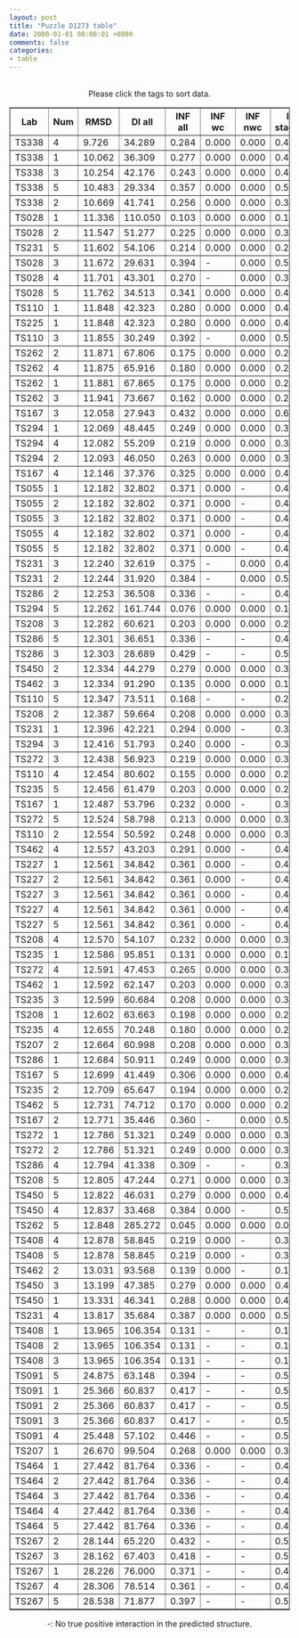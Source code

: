 ```yaml
---
layout: post
title: "Puzzle D1273 table"
date: 2000-01-01 00:00:01 +0000
comments: false
categories: 
- table
---
```


<script src="{{ root_url }}/javascripts/sorttable.js"></script>
<script>
    window.onload = function() {
        (document.getElementsByTagName( 'th' )[1]).click();
    };
</script>
<br/>
<div align="center">
Please click the tags to sort data.<br/>
<table class="sortable" border=1>
  <tr>
    <th>Lab</th>
    <th>Num</th>
    <th>RMSD</th>
    <th>DI all</th>
    <th>INF all</th>
    <th>INF wc</th>
    <th>INF nwc</th>
    <th>INF stacking</th>
    <th>Clash Score</th>
    <th>P-value</th>
    <th>mcq</th>
    <th>TM-score</th>
    <th>best sol.</th>
    <th>Detail</th>
  </tr>
  <tr><td>TS338</td><td>4</td><td>9.726</td><td>34.289</td><td>0.284</td><td>0.000</td><td>0.000</td><td>0.426</td><td>248.210</td><td>1.01e-01</td><td>49.14</td><td>0.1220</td><td>1</td><td><a href='/show/index.html?id=D1273_TS338_4'>-></a></td></tr>
<tr><td>TS338</td><td>1</td><td>10.062</td><td>36.309</td><td>0.277</td><td>0.000</td><td>0.000</td><td>0.412</td><td>207.190</td><td>1.39e-01</td><td>43.12</td><td>0.1360</td><td>1</td><td><a href='/show/index.html?id=D1273_TS338_1'>-></a></td></tr>
<tr><td>TS338</td><td>3</td><td>10.254</td><td>42.176</td><td>0.243</td><td>0.000</td><td>0.000</td><td>0.408</td><td>183.010</td><td>1.63e-01</td><td>48.31</td><td>0.1030</td><td>1</td><td><a href='/show/index.html?id=D1273_TS338_3'>-></a></td></tr>
<tr><td>TS338</td><td>5</td><td>10.483</td><td>29.334</td><td>0.357</td><td>0.000</td><td>0.000</td><td>0.572</td><td>240.430</td><td>1.97e-01</td><td>44.26</td><td>0.1210</td><td>1</td><td><a href='/show/index.html?id=D1273_TS338_5'>-></a></td></tr>
<tr><td>TS338</td><td>2</td><td>10.669</td><td>41.741</td><td>0.256</td><td>0.000</td><td>0.000</td><td>0.392</td><td>225.150</td><td>2.27e-01</td><td>40.32</td><td>0.1060</td><td>1</td><td><a href='/show/index.html?id=D1273_TS338_2'>-></a></td></tr>
<tr><td>TS028</td><td>1</td><td>11.336</td><td>110.050</td><td>0.103</td><td>0.000</td><td>0.000</td><td>0.142</td><td>88.380</td><td>3.52e-01</td><td>44.32</td><td>0.1110</td><td>1</td><td><a href='/show/index.html?id=D1273_TS028_1'>-></a></td></tr>
<tr><td>TS028</td><td>2</td><td>11.547</td><td>51.277</td><td>0.225</td><td>0.000</td><td>0.000</td><td>0.315</td><td>100.240</td><td>3.97e-01</td><td>37.85</td><td>0.1250</td><td>1</td><td><a href='/show/index.html?id=D1273_TS028_2'>-></a></td></tr>
<tr><td>TS231</td><td>5</td><td>11.602</td><td>54.106</td><td>0.214</td><td>0.000</td><td>0.000</td><td>0.298</td><td>102.410</td><td>4.08e-01</td><td>43.08</td><td>0.0940</td><td>1</td><td><a href='/show/index.html?id=D1273_TS231_5'>-></a></td></tr>
<tr><td>TS028</td><td>3</td><td>11.672</td><td>29.631</td><td>0.394</td><td>-</td><td>0.000</td><td>0.530</td><td>43.580</td><td>4.23e-01</td><td>28.53</td><td>0.1270</td><td>1</td><td><a href='/show/index.html?id=D1273_TS028_3'>-></a></td></tr>
<tr><td>TS028</td><td>4</td><td>11.701</td><td>43.301</td><td>0.270</td><td>-</td><td>0.000</td><td>0.378</td><td>63.630</td><td>4.30e-01</td><td>36.32</td><td>0.1090</td><td>1</td><td><a href='/show/index.html?id=D1273_TS028_4'>-></a></td></tr>
<tr><td>TS028</td><td>5</td><td>11.762</td><td>34.513</td><td>0.341</td><td>0.000</td><td>0.000</td><td>0.457</td><td>45.890</td><td>4.43e-01</td><td>35.60</td><td>0.1280</td><td>1</td><td><a href='/show/index.html?id=D1273_TS028_5'>-></a></td></tr>
<tr><td>TS110</td><td>1</td><td>11.848</td><td>42.323</td><td>0.280</td><td>0.000</td><td>0.000</td><td>0.417</td><td>121.540</td><td>4.62e-01</td><td>42.82</td><td>0.1160</td><td>1</td><td><a href='/show/index.html?id=D1273_TS110_1'>-></a></td></tr>
<tr><td>TS225</td><td>1</td><td>11.848</td><td>42.323</td><td>0.280</td><td>0.000</td><td>0.000</td><td>0.417</td><td>121.540</td><td>4.62e-01</td><td>42.82</td><td>0.1160</td><td>1</td><td><a href='/show/index.html?id=D1273_TS225_1'>-></a></td></tr>
<tr><td>TS110</td><td>3</td><td>11.855</td><td>30.249</td><td>0.392</td><td>-</td><td>0.000</td><td>0.550</td><td>131.070</td><td>4.64e-01</td><td>38.48</td><td>0.1110</td><td>1</td><td><a href='/show/index.html?id=D1273_TS110_3'>-></a></td></tr>
<tr><td>TS262</td><td>2</td><td>11.871</td><td>67.806</td><td>0.175</td><td>0.000</td><td>0.000</td><td>0.243</td><td>2.400</td><td>4.67e-01</td><td>43.45</td><td>0.1200</td><td>1</td><td><a href='/show/index.html?id=D1273_TS262_2'>-></a></td></tr>
<tr><td>TS262</td><td>4</td><td>11.875</td><td>65.916</td><td>0.180</td><td>0.000</td><td>0.000</td><td>0.243</td><td>0.000</td><td>4.68e-01</td><td>43.72</td><td>0.1250</td><td>1</td><td><a href='/show/index.html?id=D1273_TS262_4'>-></a></td></tr>
<tr><td>TS262</td><td>1</td><td>11.881</td><td>67.865</td><td>0.175</td><td>0.000</td><td>0.000</td><td>0.243</td><td>2.400</td><td>4.69e-01</td><td>43.49</td><td>0.1210</td><td>1</td><td><a href='/show/index.html?id=D1273_TS262_1'>-></a></td></tr>
<tr><td>TS262</td><td>3</td><td>11.941</td><td>73.667</td><td>0.162</td><td>0.000</td><td>0.000</td><td>0.243</td><td>1.200</td><td>4.82e-01</td><td>44.51</td><td>0.1380</td><td>1</td><td><a href='/show/index.html?id=D1273_TS262_3'>-></a></td></tr>
<tr><td>TS167</td><td>3</td><td>12.058</td><td>27.943</td><td>0.432</td><td>0.000</td><td>0.000</td><td>0.612</td><td>2.400</td><td>5.08e-01</td><td>40.48</td><td>0.1290</td><td>1</td><td><a href='/show/index.html?id=D1273_TS167_3'>-></a></td></tr>
<tr><td>TS294</td><td>1</td><td>12.069</td><td>48.445</td><td>0.249</td><td>0.000</td><td>0.000</td><td>0.343</td><td>0.000</td><td>5.11e-01</td><td>41.96</td><td>0.1170</td><td>1</td><td><a href='/show/index.html?id=D1273_TS294_1'>-></a></td></tr>
<tr><td>TS294</td><td>4</td><td>12.082</td><td>55.209</td><td>0.219</td><td>0.000</td><td>0.000</td><td>0.315</td><td>1.220</td><td>5.14e-01</td><td>45.13</td><td>0.0850</td><td>1</td><td><a href='/show/index.html?id=D1273_TS294_4'>-></a></td></tr>
<tr><td>TS294</td><td>2</td><td>12.093</td><td>46.050</td><td>0.263</td><td>0.000</td><td>0.000</td><td>0.354</td><td>1.220</td><td>5.16e-01</td><td>44.79</td><td>0.0910</td><td>1</td><td><a href='/show/index.html?id=D1273_TS294_2'>-></a></td></tr>
<tr><td>TS167</td><td>4</td><td>12.146</td><td>37.376</td><td>0.325</td><td>0.000</td><td>0.000</td><td>0.476</td><td>0.000</td><td>5.28e-01</td><td>40.84</td><td>0.0970</td><td>1</td><td><a href='/show/index.html?id=D1273_TS167_4'>-></a></td></tr>
<tr><td>TS055</td><td>1</td><td>12.182</td><td>32.802</td><td>0.371</td><td>0.000</td><td>-</td><td>0.487</td><td>1.200</td><td>5.36e-01</td><td>31.98</td><td>0.0970</td><td>1</td><td><a href='/show/index.html?id=D1273_TS055_1'>-></a></td></tr>
<tr><td>TS055</td><td>2</td><td>12.182</td><td>32.802</td><td>0.371</td><td>0.000</td><td>-</td><td>0.487</td><td>1.200</td><td>5.36e-01</td><td>31.98</td><td>0.0970</td><td>1</td><td><a href='/show/index.html?id=D1273_TS055_2'>-></a></td></tr>
<tr><td>TS055</td><td>3</td><td>12.182</td><td>32.802</td><td>0.371</td><td>0.000</td><td>-</td><td>0.487</td><td>1.200</td><td>5.36e-01</td><td>31.98</td><td>0.0970</td><td>1</td><td><a href='/show/index.html?id=D1273_TS055_3'>-></a></td></tr>
<tr><td>TS055</td><td>4</td><td>12.182</td><td>32.802</td><td>0.371</td><td>0.000</td><td>-</td><td>0.487</td><td>1.200</td><td>5.36e-01</td><td>31.98</td><td>0.0970</td><td>1</td><td><a href='/show/index.html?id=D1273_TS055_4'>-></a></td></tr>
<tr><td>TS055</td><td>5</td><td>12.182</td><td>32.802</td><td>0.371</td><td>0.000</td><td>-</td><td>0.487</td><td>1.200</td><td>5.36e-01</td><td>31.98</td><td>0.0970</td><td>1</td><td><a href='/show/index.html?id=D1273_TS055_5'>-></a></td></tr>
<tr><td>TS231</td><td>3</td><td>12.240</td><td>32.619</td><td>0.375</td><td>-</td><td>0.000</td><td>0.497</td><td>108.540</td><td>5.49e-01</td><td>48.60</td><td>0.0960</td><td>1</td><td><a href='/show/index.html?id=D1273_TS231_3'>-></a></td></tr>
<tr><td>TS231</td><td>2</td><td>12.244</td><td>31.920</td><td>0.384</td><td>-</td><td>0.000</td><td>0.523</td><td>115.660</td><td>5.50e-01</td><td>42.51</td><td>0.0790</td><td>1</td><td><a href='/show/index.html?id=D1273_TS231_2'>-></a></td></tr>
<tr><td>TS286</td><td>2</td><td>12.253</td><td>36.508</td><td>0.336</td><td>-</td><td>-</td><td>0.426</td><td>0.000</td><td>5.52e-01</td><td>38.53</td><td>0.1380</td><td>1</td><td><a href='/show/index.html?id=D1273_TS286_2'>-></a></td></tr>
<tr><td>TS294</td><td>5</td><td>12.262</td><td>161.744</td><td>0.076</td><td>0.000</td><td>0.000</td><td>0.114</td><td>0.000</td><td>5.53e-01</td><td>49.08</td><td>0.1090</td><td>1</td><td><a href='/show/index.html?id=D1273_TS294_5'>-></a></td></tr>
<tr><td>TS208</td><td>3</td><td>12.282</td><td>60.621</td><td>0.203</td><td>0.000</td><td>0.000</td><td>0.295</td><td>47.960</td><td>5.58e-01</td><td>30.22</td><td>0.1490</td><td>1</td><td><a href='/show/index.html?id=D1273_TS208_3'>-></a></td></tr>
<tr><td>TS286</td><td>5</td><td>12.301</td><td>36.651</td><td>0.336</td><td>-</td><td>-</td><td>0.426</td><td>0.000</td><td>5.62e-01</td><td>40.87</td><td>0.1130</td><td>1</td><td><a href='/show/index.html?id=D1273_TS286_5'>-></a></td></tr>
<tr><td>TS286</td><td>3</td><td>12.303</td><td>28.689</td><td>0.429</td><td>-</td><td>-</td><td>0.544</td><td>1.200</td><td>5.63e-01</td><td>42.27</td><td>0.1430</td><td>1</td><td><a href='/show/index.html?id=D1273_TS286_3'>-></a></td></tr>
<tr><td>TS450</td><td>2</td><td>12.334</td><td>44.279</td><td>0.279</td><td>0.000</td><td>0.000</td><td>0.392</td><td>0.000</td><td>5.69e-01</td><td>38.23</td><td>0.1330</td><td>1</td><td><a href='/show/index.html?id=D1273_TS450_2'>-></a></td></tr>
<tr><td>TS462</td><td>3</td><td>12.334</td><td>91.290</td><td>0.135</td><td>0.000</td><td>0.000</td><td>0.196</td><td>46.760</td><td>5.70e-01</td><td>34.20</td><td>0.1330</td><td>1</td><td><a href='/show/index.html?id=D1273_TS462_3'>-></a></td></tr>
<tr><td>TS110</td><td>5</td><td>12.347</td><td>73.511</td><td>0.168</td><td>-</td><td>-</td><td>0.213</td><td>58.110</td><td>5.72e-01</td><td>42.94</td><td>0.1250</td><td>1</td><td><a href='/show/index.html?id=D1273_TS110_5'>-></a></td></tr>
<tr><td>TS208</td><td>2</td><td>12.387</td><td>59.664</td><td>0.208</td><td>0.000</td><td>0.000</td><td>0.315</td><td>32.690</td><td>5.81e-01</td><td>31.75</td><td>0.1320</td><td>1</td><td><a href='/show/index.html?id=D1273_TS208_2'>-></a></td></tr>
<tr><td>TS231</td><td>1</td><td>12.396</td><td>42.221</td><td>0.294</td><td>0.000</td><td>-</td><td>0.393</td><td>131.330</td><td>5.83e-01</td><td>41.98</td><td>0.1270</td><td>1</td><td><a href='/show/index.html?id=D1273_TS231_1'>-></a></td></tr>
<tr><td>TS294</td><td>3</td><td>12.416</td><td>51.793</td><td>0.240</td><td>0.000</td><td>-</td><td>0.327</td><td>0.000</td><td>5.87e-01</td><td>45.59</td><td>0.1430</td><td>1</td><td><a href='/show/index.html?id=D1273_TS294_3'>-></a></td></tr>
<tr><td>TS272</td><td>3</td><td>12.438</td><td>56.923</td><td>0.219</td><td>0.000</td><td>0.000</td><td>0.324</td><td>33.650</td><td>5.92e-01</td><td>32.98</td><td>0.1590</td><td>1</td><td><a href='/show/index.html?id=D1273_TS272_3'>-></a></td></tr>
<tr><td>TS110</td><td>4</td><td>12.454</td><td>80.602</td><td>0.155</td><td>0.000</td><td>0.000</td><td>0.213</td><td>55.830</td><td>5.95e-01</td><td>40.61</td><td>0.1340</td><td>1</td><td><a href='/show/index.html?id=D1273_TS110_4'>-></a></td></tr>
<tr><td>TS235</td><td>5</td><td>12.456</td><td>61.479</td><td>0.203</td><td>0.000</td><td>0.000</td><td>0.295</td><td>45.560</td><td>5.96e-01</td><td>30.52</td><td>0.1680</td><td>1</td><td><a href='/show/index.html?id=D1273_TS235_5'>-></a></td></tr>
<tr><td>TS167</td><td>1</td><td>12.487</td><td>53.796</td><td>0.232</td><td>0.000</td><td>-</td><td>0.327</td><td>1.200</td><td>6.03e-01</td><td>40.34</td><td>0.1490</td><td>1</td><td><a href='/show/index.html?id=D1273_TS167_1'>-></a></td></tr>
<tr><td>TS272</td><td>5</td><td>12.524</td><td>58.798</td><td>0.213</td><td>0.000</td><td>0.000</td><td>0.315</td><td>30.190</td><td>6.11e-01</td><td>30.65</td><td>0.1400</td><td>1</td><td><a href='/show/index.html?id=D1273_TS272_5'>-></a></td></tr>
<tr><td>TS110</td><td>2</td><td>12.554</td><td>50.592</td><td>0.248</td><td>0.000</td><td>0.000</td><td>0.373</td><td>170.290</td><td>6.17e-01</td><td>45.27</td><td>0.1130</td><td>1</td><td><a href='/show/index.html?id=D1273_TS110_2'>-></a></td></tr>
<tr><td>TS462</td><td>4</td><td>12.557</td><td>43.203</td><td>0.291</td><td>0.000</td><td>-</td><td>0.412</td><td>30.160</td><td>6.18e-01</td><td>30.70</td><td>0.1520</td><td>1</td><td><a href='/show/index.html?id=D1273_TS462_4'>-></a></td></tr>
<tr><td>TS227</td><td>1</td><td>12.561</td><td>34.842</td><td>0.361</td><td>0.000</td><td>-</td><td>0.497</td><td>37.170</td><td>6.18e-01</td><td>63.12</td><td>0.1230</td><td>1</td><td><a href='/show/index.html?id=D1273_TS227_1'>-></a></td></tr>
<tr><td>TS227</td><td>2</td><td>12.561</td><td>34.842</td><td>0.361</td><td>0.000</td><td>-</td><td>0.497</td><td>37.170</td><td>6.18e-01</td><td>63.12</td><td>0.1230</td><td>1</td><td><a href='/show/index.html?id=D1273_TS227_2'>-></a></td></tr>
<tr><td>TS227</td><td>3</td><td>12.561</td><td>34.842</td><td>0.361</td><td>0.000</td><td>-</td><td>0.497</td><td>37.170</td><td>6.18e-01</td><td>63.12</td><td>0.1230</td><td>1</td><td><a href='/show/index.html?id=D1273_TS227_3'>-></a></td></tr>
<tr><td>TS227</td><td>4</td><td>12.561</td><td>34.842</td><td>0.361</td><td>0.000</td><td>-</td><td>0.497</td><td>37.170</td><td>6.18e-01</td><td>63.12</td><td>0.1230</td><td>1</td><td><a href='/show/index.html?id=D1273_TS227_4'>-></a></td></tr>
<tr><td>TS227</td><td>5</td><td>12.561</td><td>34.842</td><td>0.361</td><td>0.000</td><td>-</td><td>0.497</td><td>37.170</td><td>6.18e-01</td><td>63.12</td><td>0.1230</td><td>1</td><td><a href='/show/index.html?id=D1273_TS227_5'>-></a></td></tr>
<tr><td>TS208</td><td>4</td><td>12.570</td><td>54.107</td><td>0.232</td><td>0.000</td><td>0.000</td><td>0.343</td><td>55.160</td><td>6.20e-01</td><td>32.93</td><td>0.1540</td><td>1</td><td><a href='/show/index.html?id=D1273_TS208_4'>-></a></td></tr>
<tr><td>TS235</td><td>1</td><td>12.586</td><td>95.851</td><td>0.131</td><td>0.000</td><td>0.000</td><td>0.189</td><td>18.140</td><td>6.24e-01</td><td>32.92</td><td>0.1450</td><td>1</td><td><a href='/show/index.html?id=D1273_TS235_1'>-></a></td></tr>
<tr><td>TS272</td><td>4</td><td>12.591</td><td>47.453</td><td>0.265</td><td>0.000</td><td>0.000</td><td>0.389</td><td>49.280</td><td>6.25e-01</td><td>30.39</td><td>0.1540</td><td>1</td><td><a href='/show/index.html?id=D1273_TS272_4'>-></a></td></tr>
<tr><td>TS462</td><td>1</td><td>12.592</td><td>62.147</td><td>0.203</td><td>0.000</td><td>0.000</td><td>0.304</td><td>67.710</td><td>6.25e-01</td><td>31.88</td><td>0.1670</td><td>1</td><td><a href='/show/index.html?id=D1273_TS462_1'>-></a></td></tr>
<tr><td>TS235</td><td>3</td><td>12.599</td><td>60.684</td><td>0.208</td><td>0.000</td><td>0.000</td><td>0.304</td><td>24.100</td><td>6.26e-01</td><td>31.39</td><td>0.1340</td><td>1</td><td><a href='/show/index.html?id=D1273_TS235_3'>-></a></td></tr>
<tr><td>TS208</td><td>1</td><td>12.602</td><td>63.663</td><td>0.198</td><td>0.000</td><td>0.000</td><td>0.295</td><td>58.890</td><td>6.27e-01</td><td>31.61</td><td>0.1490</td><td>1</td><td><a href='/show/index.html?id=D1273_TS208_1'>-></a></td></tr>
<tr><td>TS235</td><td>4</td><td>12.655</td><td>70.248</td><td>0.180</td><td>0.000</td><td>0.000</td><td>0.272</td><td>30.230</td><td>6.38e-01</td><td>34.08</td><td>0.1510</td><td>1</td><td><a href='/show/index.html?id=D1273_TS235_4'>-></a></td></tr>
<tr><td>TS207</td><td>2</td><td>12.664</td><td>60.998</td><td>0.208</td><td>0.000</td><td>0.000</td><td>0.304</td><td>60.100</td><td>6.40e-01</td><td>31.62</td><td>0.1470</td><td>1</td><td><a href='/show/index.html?id=D1273_TS207_2'>-></a></td></tr>
<tr><td>TS286</td><td>1</td><td>12.684</td><td>50.911</td><td>0.249</td><td>0.000</td><td>0.000</td><td>0.354</td><td>0.000</td><td>6.44e-01</td><td>35.69</td><td>0.1280</td><td>1</td><td><a href='/show/index.html?id=D1273_TS286_1'>-></a></td></tr>
<tr><td>TS167</td><td>5</td><td>12.699</td><td>41.449</td><td>0.306</td><td>0.000</td><td>0.000</td><td>0.441</td><td>0.000</td><td>6.47e-01</td><td>40.00</td><td>0.1120</td><td>1</td><td><a href='/show/index.html?id=D1273_TS167_5'>-></a></td></tr>
<tr><td>TS235</td><td>2</td><td>12.709</td><td>65.647</td><td>0.194</td><td>0.000</td><td>0.000</td><td>0.278</td><td>43.270</td><td>6.49e-01</td><td>31.68</td><td>0.1680</td><td>1</td><td><a href='/show/index.html?id=D1273_TS235_2'>-></a></td></tr>
<tr><td>TS462</td><td>5</td><td>12.731</td><td>74.712</td><td>0.170</td><td>0.000</td><td>0.000</td><td>0.252</td><td>60.020</td><td>6.54e-01</td><td>32.62</td><td>0.1590</td><td>1</td><td><a href='/show/index.html?id=D1273_TS462_5'>-></a></td></tr>
<tr><td>TS167</td><td>2</td><td>12.771</td><td>35.446</td><td>0.360</td><td>-</td><td>0.000</td><td>0.504</td><td>4.800</td><td>6.62e-01</td><td>37.67</td><td>0.0940</td><td>1</td><td><a href='/show/index.html?id=D1273_TS167_2'>-></a></td></tr>
<tr><td>TS272</td><td>1</td><td>12.786</td><td>51.321</td><td>0.249</td><td>0.000</td><td>0.000</td><td>0.365</td><td>50.360</td><td>6.65e-01</td><td>31.51</td><td>0.1320</td><td>1</td><td><a href='/show/index.html?id=D1273_TS272_1'>-></a></td></tr>
<tr><td>TS272</td><td>2</td><td>12.786</td><td>51.321</td><td>0.249</td><td>0.000</td><td>0.000</td><td>0.365</td><td>50.360</td><td>6.65e-01</td><td>31.51</td><td>0.1320</td><td>1</td><td><a href='/show/index.html?id=D1273_TS272_2'>-></a></td></tr>
<tr><td>TS286</td><td>4</td><td>12.794</td><td>41.338</td><td>0.309</td><td>-</td><td>-</td><td>0.393</td><td>0.000</td><td>6.66e-01</td><td>43.69</td><td>0.1460</td><td>1</td><td><a href='/show/index.html?id=D1273_TS286_4'>-></a></td></tr>
<tr><td>TS208</td><td>5</td><td>12.805</td><td>47.244</td><td>0.271</td><td>0.000</td><td>0.000</td><td>0.389</td><td>57.620</td><td>6.69e-01</td><td>32.16</td><td>0.1470</td><td>1</td><td><a href='/show/index.html?id=D1273_TS208_5'>-></a></td></tr>
<tr><td>TS450</td><td>5</td><td>12.822</td><td>46.031</td><td>0.279</td><td>0.000</td><td>0.000</td><td>0.408</td><td>2.400</td><td>6.72e-01</td><td>40.02</td><td>0.1040</td><td>1</td><td><a href='/show/index.html?id=D1273_TS450_5'>-></a></td></tr>
<tr><td>TS450</td><td>4</td><td>12.837</td><td>33.468</td><td>0.384</td><td>0.000</td><td>-</td><td>0.504</td><td>1.200</td><td>6.75e-01</td><td>36.09</td><td>0.1030</td><td>1</td><td><a href='/show/index.html?id=D1273_TS450_4'>-></a></td></tr>
<tr><td>TS262</td><td>5</td><td>12.848</td><td>285.272</td><td>0.045</td><td>0.000</td><td>0.000</td><td>0.071</td><td>0.000</td><td>6.77e-01</td><td>43.69</td><td>0.0960</td><td>1</td><td><a href='/show/index.html?id=D1273_TS262_5'>-></a></td></tr>
<tr><td>TS408</td><td>4</td><td>12.878</td><td>58.845</td><td>0.219</td><td>0.000</td><td>-</td><td>0.304</td><td>55.560</td><td>6.83e-01</td><td>35.20</td><td>0.1500</td><td>1</td><td><a href='/show/index.html?id=D1273_TS408_4'>-></a></td></tr>
<tr><td>TS408</td><td>5</td><td>12.878</td><td>58.845</td><td>0.219</td><td>0.000</td><td>-</td><td>0.304</td><td>55.560</td><td>6.83e-01</td><td>35.20</td><td>0.1500</td><td>1</td><td><a href='/show/index.html?id=D1273_TS408_5'>-></a></td></tr>
<tr><td>TS462</td><td>2</td><td>13.031</td><td>93.568</td><td>0.139</td><td>0.000</td><td>-</td><td>0.196</td><td>54.610</td><td>7.13e-01</td><td>33.18</td><td>0.1430</td><td>1</td><td><a href='/show/index.html?id=D1273_TS462_2'>-></a></td></tr>
<tr><td>TS450</td><td>3</td><td>13.199</td><td>47.385</td><td>0.279</td><td>0.000</td><td>0.000</td><td>0.408</td><td>0.000</td><td>7.44e-01</td><td>39.42</td><td>0.1580</td><td>1</td><td><a href='/show/index.html?id=D1273_TS450_3'>-></a></td></tr>
<tr><td>TS450</td><td>1</td><td>13.331</td><td>46.341</td><td>0.288</td><td>0.000</td><td>0.000</td><td>0.426</td><td>1.200</td><td>7.67e-01</td><td>38.23</td><td>0.1080</td><td>1</td><td><a href='/show/index.html?id=D1273_TS450_1'>-></a></td></tr>
<tr><td>TS231</td><td>4</td><td>13.817</td><td>35.684</td><td>0.387</td><td>0.000</td><td>0.000</td><td>0.572</td><td>66.270</td><td>8.41e-01</td><td>32.21</td><td>0.1340</td><td>1</td><td><a href='/show/index.html?id=D1273_TS231_4'>-></a></td></tr>
<tr><td>TS408</td><td>1</td><td>13.965</td><td>106.354</td><td>0.131</td><td>-</td><td>-</td><td>0.167</td><td>2.400</td><td>8.60e-01</td><td>66.25</td><td>0.1150</td><td>1</td><td><a href='/show/index.html?id=D1273_TS408_1'>-></a></td></tr>
<tr><td>TS408</td><td>2</td><td>13.965</td><td>106.354</td><td>0.131</td><td>-</td><td>-</td><td>0.167</td><td>2.400</td><td>8.60e-01</td><td>66.25</td><td>0.1150</td><td>1</td><td><a href='/show/index.html?id=D1273_TS408_2'>-></a></td></tr>
<tr><td>TS408</td><td>3</td><td>13.965</td><td>106.354</td><td>0.131</td><td>-</td><td>-</td><td>0.167</td><td>2.400</td><td>8.60e-01</td><td>66.25</td><td>0.1150</td><td>1</td><td><a href='/show/index.html?id=D1273_TS408_3'>-></a></td></tr>
<tr><td>TS091</td><td>5</td><td>24.875</td><td>63.148</td><td>0.394</td><td>-</td><td>-</td><td>0.500</td><td>0.000</td><td>1.00e+00</td><td>36.59</td><td>0.1380</td><td>1</td><td><a href='/show/index.html?id=D1273_TS091_5'>-></a></td></tr>
<tr><td>TS091</td><td>1</td><td>25.366</td><td>60.837</td><td>0.417</td><td>-</td><td>-</td><td>0.529</td><td>0.000</td><td>1.00e+00</td><td>28.75</td><td>0.1170</td><td>1</td><td><a href='/show/index.html?id=D1273_TS091_1'>-></a></td></tr>
<tr><td>TS091</td><td>2</td><td>25.366</td><td>60.837</td><td>0.417</td><td>-</td><td>-</td><td>0.529</td><td>0.000</td><td>1.00e+00</td><td>28.75</td><td>0.1170</td><td>1</td><td><a href='/show/index.html?id=D1273_TS091_2'>-></a></td></tr>
<tr><td>TS091</td><td>3</td><td>25.366</td><td>60.837</td><td>0.417</td><td>-</td><td>-</td><td>0.529</td><td>0.000</td><td>1.00e+00</td><td>28.75</td><td>0.1170</td><td>1</td><td><a href='/show/index.html?id=D1273_TS091_3'>-></a></td></tr>
<tr><td>TS091</td><td>4</td><td>25.448</td><td>57.102</td><td>0.446</td><td>-</td><td>-</td><td>0.566</td><td>0.000</td><td>1.00e+00</td><td>28.82</td><td>0.1100</td><td>1</td><td><a href='/show/index.html?id=D1273_TS091_4'>-></a></td></tr>
<tr><td>TS207</td><td>1</td><td>26.670</td><td>99.504</td><td>0.268</td><td>0.000</td><td>0.000</td><td>0.373</td><td>116.250</td><td>1.00e+00</td><td>37.72</td><td>0.1670</td><td>1</td><td><a href='/show/index.html?id=D1273_TS207_1'>-></a></td></tr>
<tr><td>TS464</td><td>1</td><td>27.442</td><td>81.764</td><td>0.336</td><td>-</td><td>-</td><td>0.426</td><td>4.650</td><td>1.00e+00</td><td>45.69</td><td>0.1010</td><td>1</td><td><a href='/show/index.html?id=D1273_TS464_1'>-></a></td></tr>
<tr><td>TS464</td><td>2</td><td>27.442</td><td>81.764</td><td>0.336</td><td>-</td><td>-</td><td>0.426</td><td>4.650</td><td>1.00e+00</td><td>45.69</td><td>0.1010</td><td>1</td><td><a href='/show/index.html?id=D1273_TS464_2'>-></a></td></tr>
<tr><td>TS464</td><td>3</td><td>27.442</td><td>81.764</td><td>0.336</td><td>-</td><td>-</td><td>0.426</td><td>4.650</td><td>1.00e+00</td><td>45.69</td><td>0.1010</td><td>1</td><td><a href='/show/index.html?id=D1273_TS464_3'>-></a></td></tr>
<tr><td>TS464</td><td>4</td><td>27.442</td><td>81.764</td><td>0.336</td><td>-</td><td>-</td><td>0.426</td><td>4.650</td><td>1.00e+00</td><td>45.69</td><td>0.1010</td><td>1</td><td><a href='/show/index.html?id=D1273_TS464_4'>-></a></td></tr>
<tr><td>TS464</td><td>5</td><td>27.442</td><td>81.764</td><td>0.336</td><td>-</td><td>-</td><td>0.426</td><td>4.650</td><td>1.00e+00</td><td>45.69</td><td>0.1010</td><td>1</td><td><a href='/show/index.html?id=D1273_TS464_5'>-></a></td></tr>
<tr><td>TS267</td><td>2</td><td>28.144</td><td>65.220</td><td>0.432</td><td>-</td><td>-</td><td>0.548</td><td>49.040</td><td>1.00e+00</td><td>35.89</td><td>0.1390</td><td>1</td><td><a href='/show/index.html?id=D1273_TS267_2'>-></a></td></tr>
<tr><td>TS267</td><td>3</td><td>28.162</td><td>67.403</td><td>0.418</td><td>-</td><td>-</td><td>0.530</td><td>22.750</td><td>1.00e+00</td><td>35.35</td><td>0.1270</td><td>1</td><td><a href='/show/index.html?id=D1273_TS267_3'>-></a></td></tr>
<tr><td>TS267</td><td>1</td><td>28.226</td><td>76.000</td><td>0.371</td><td>-</td><td>-</td><td>0.471</td><td>32.300</td><td>1.00e+00</td><td>35.52</td><td>0.1440</td><td>1</td><td><a href='/show/index.html?id=D1273_TS267_1'>-></a></td></tr>
<tr><td>TS267</td><td>4</td><td>28.306</td><td>78.514</td><td>0.361</td><td>-</td><td>-</td><td>0.458</td><td>25.150</td><td>1.00e+00</td><td>35.11</td><td>0.1260</td><td>1</td><td><a href='/show/index.html?id=D1273_TS267_4'>-></a></td></tr>
<tr><td>TS267</td><td>5</td><td>28.538</td><td>71.877</td><td>0.397</td><td>-</td><td>-</td><td>0.504</td><td>29.980</td><td>1.00e+00</td><td>35.21</td><td>0.1210</td><td>1</td><td><a href='/show/index.html?id=D1273_TS267_5'>-></a></td></tr>

</table>
-: No true positive interaction in the predicted structure.
</div>
